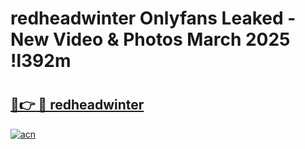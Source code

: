 # redheadwinter Onlyfans Leaked - New Video & Photos March 2025 !l392m

# <h2><a href="https://og13k1.iuczelnia.edu.pl?title=redheadwinter&ref=l392m">🔗👉 🔴 redheadwinter</a></h2>

[![acn](https://github.com/user-attachments/assets/0f9c940e-d8b0-45ae-aac7-cd30a18b3e1c)](https://og13k1.iuczelnia.edu.pl?title=redheadwinter&ref=l392m)

